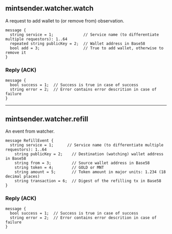 ## mintsender.watcher.watch
A request to add wallet to (or remove from) observation.
```
message {
  string service = 1;             // Service name (to differentiate multiple requestors): 1..64
  repeated string publicKey = 2;  // Wallet address in Base58
  bool add = 3;                   // True to add wallet, otherwise to remove it
}
```
### Reply (ACK)
```
message {
  bool success = 1;  // Success is true in case of success
  string error = 2;  // Error contains error descrition in case of failure
}
```

---

## mintsender.watcher.refill
An event from watcher.
```
message RefillEvent {
  string service = 1;      // Service name (to differentiate multiple requestors): 1..64
	string publicKey = 2;    // Destination (watching) wallet address in Base58
	string from = 3;         // Source wallet address in Base58
	string token = 4;        // GOLD or MNT
	string amount = 5;       // Token amount in major units: 1.234 (18 decimal places)
	string transaction = 6;  // Digest of the refilling tx in Base58
}
```
### Reply (ACK)
```
message {
  bool success = 1;  // Success is true in case of success
  string error = 2;  // Error contains error descrition in case of failure
}
```